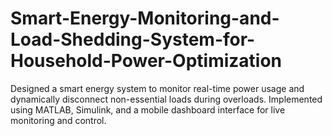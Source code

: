 # Smart-Energy-Monitoring-and-Load-Shedding-System-for-Household-Power-Optimization
Designed a smart energy system to monitor real-time power usage and dynamically disconnect non-essential loads during overloads. Implemented using MATLAB, Simulink, and a mobile dashboard interface for live monitoring and control.
